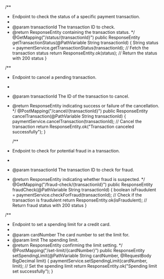 /**
 * Endpoint to check the status of a specific payment transaction.
 * 
 * @param transactionId The transaction ID to check.
 * @return ResponseEntity containing the transaction status.
 */
@GetMapping("/status/{transactionId}")
public ResponseEntity<String> getTransactionStatus(@PathVariable String transactionId) {
    String status = paymentService.getTransactionStatus(transactionId); // Fetch the transaction status
    return ResponseEntity.ok(status); // Return the status with 200 status
}
    

/**
 * Endpoint to cancel a pending transaction.
 * 
 * @param transactionId The ID of the transaction to cancel.
 * @return ResponseEntity indicating success or failure of the cancellation.
 */
@PostMapping("/cancel/{transactionId}")
public ResponseEntity<String> cancelTransaction(@PathVariable String transactionId) {
    paymentService.cancelTransaction(transactionId); // Cancel the transaction
    return ResponseEntity.ok("Transaction canceled successfully");
}


    /**
 * Endpoint to check for potential fraud in a transaction.
 * 
 * @param transactionId The transaction ID to check for fraud.
 * @return ResponseEntity indicating whether fraud is suspected.
 */
@GetMapping("/fraud-check/{transactionId}")
public ResponseEntity<Boolean> fraudCheck(@PathVariable String transactionId) {
    boolean isFraudulent = paymentService.checkForFraud(transactionId); // Check if the transaction is fraudulent
    return ResponseEntity.ok(isFraudulent); // Return fraud status with 200 status
}





/**
 * Endpoint to set a spending limit for a credit card.
 * 
 * @param cardNumber The card number to set the limit for.
 * @param limit The spending limit.
 * @return ResponseEntity confirming the limit setting.
 */
@PostMapping("/set-limit/{cardNumber}")
public ResponseEntity<String> setSpendingLimit(@PathVariable String cardNumber, @RequestBody BigDecimal limit) {
    paymentService.setSpendingLimit(cardNumber, limit); // Set the spending limit
    return ResponseEntity.ok("Spending limit set successfully");
}

